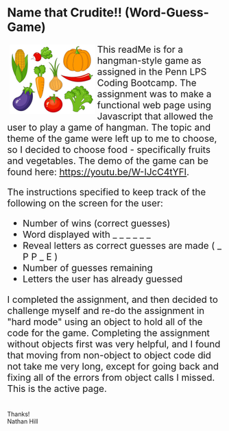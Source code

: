 # Name that Crudite!! (Word-Guess-Game)

<img src="assets/images/28449.jpg" width="200" style="float:left;margin:5px">
<p style="font-size:16pt">
This readMe is for a hangman-style game as assigned in the Penn LPS Coding Bootcamp. The assignment was to make a functional web page using Javascript that allowed the user to play a game of hangman. The topic and theme of the game were left up to me to choose, so I decided to choose food - specifically fruits and vegetables. The demo of the game can be found here: <a href="https://youtu.be/W-IJcC4tYFI">https://youtu.be/W-IJcC4tYFI</a>.
</p>
<p style="font-size:16pt">
The instructions specified to keep track of the following on the screen for the user:
<ul style="font-size:16pt">
<li>Number of wins (correct guesses)</li>
<li>Word displayed with _ _ _ _ _ _ </li>
<li>Reveal letters as correct guesses are made ( _ P P _ E )</li>
<li>Number of guesses remaining</li>
<li>Letters the user has already guessed</li>
</ul>
<p style="font-size:16pt">
I completed the assignment, and then decided to challenge myself and re-do the assignment in "hard mode" using an object to hold all of the code for the game. Completing the assignment without objects first was very helpful, and I found that moving from non-object to object code did not take me very long, except for going back and fixing all of the errors from object calls I missed. This is the active page. 
</p>
<br>
Thanks!
<br>
Nathan Hill
</p>
